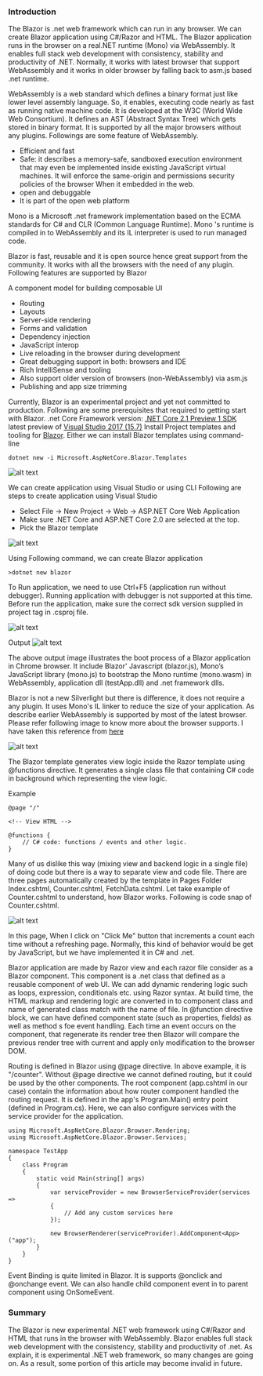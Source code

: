 ### Introduction
The Blazor is .net web framework which can run in any browser. We can create Blazor application using C#/Razor and HTML. The Blazor application runs in the browser on a real.NET runtime (Mono) via WebAssembly. It enables full stack web development with consistency, stability and  productivity of .NET. Normally, it works with latest browser that support WebAssembly and it works in older browser by falling back to asm.js based .net runtime.

WebAssembly is a web standard which defines a binary format just like lower level assembly language. So, it enables, executing code nearly as fast as running native machine code. It is developed at the W3C (World Wide Web Consortium). It defines an AST (Abstract Syntax Tree) which gets stored in binary format. It is supported by all the major browsers without any plugins. Followings are some feature of WebAssembly.
* Efficient and fast
* Safe: it describes a memory-safe, sandboxed execution environment that may even be implemented inside existing JavaScript virtual machines. It will enforce the same-origin and permissions security policies of the browser When it embedded in the web.
* open and debuggable
* It is part of the open web platform

Mono is a Microsoft .net framework implementation based on the ECMA standards for C# and CLR (Common Language Runtime). Mono 's runtime is compiled in to WebAssembly and its IL interpreter is used to run managed code. 

Blazor is fast, reusable and it is open source hence great support from the community. It works with all the browsers with the need of any plugin.  Following features are supported by Blazor 

A component model for building composable UI
* Routing
* Layouts
* Server-side rendering
* Forms and validation
* Dependency injection
* JavaScript interop
* Live reloading in the browser during development
* Great debugging support in both: browsers and IDE
* Rich IntelliSense and tooling
* Also support older version of browsers (non-WebAssembly) via asm.js
* Publishing and app size trimming

Currently, Blazor is an experimental project and yet not committed to production. Following are some prerequisites that required to getting start with Blazor.
.net Core Framework version: [.NET Core 2.1 Preview 1 SDK](https://www.microsoft.com/net/download/dotnet-core/sdk-2.1.300-preview2)
latest preview of [Visual Studio 2017 (15.7)](https://www.visualstudio.com/vs/preview)
Install Project templates and tooling for [Blazor](https://marketplace.visualstudio.com/items?itemName=aspnet.blazor). Either we can install Blazor templates using command-line

```
dotnet new -i Microsoft.AspNetCore.Blazor.Templates
```
![alt text](img/1.png "")

We can create application using Visual Studio or using CLI
Following are steps to create application using Visual Studio
* Select File -> New Project -> Web -> ASP.NET Core Web Application
* Make sure .NET Core and ASP.NET Core 2.0 are selected at the top.
* Pick the Blazor template

![alt text](img/2.png "")

Using Following command, we can create Blazor application
```
>dotnet new blazor
```
To Run application, we need to use Ctrl+F5 (application run without debugger). Running application with debugger is not supported at this time.
Before run the application, make sure the correct sdk version supplied in project tag in .csproj file.

![alt text](img/3.png "")

Output
![alt text](img/4.png "")

The above output image illustrates the boot process of a Blazor application in Chrome browser. It include Blazor' Javascript (blazor.js), Mono’s JavaScript library (mono.js) to bootstrap the Mono runtime (mono.wasm) in WebAssembly, application dll (testApp.dll) and .net framework dlls.

Blazor is not a new Silverlight but there is difference, it does not require a any plugin. It uses Mono's IL linker to reduce the size of your application. As describe earlier WebAssembly is supported by most of the latest browser. Please refer following image to know more about the browser supports. I have taken this reference from [here](https://developer.mozilla.org/en-US/docs/WebAssembly)

![alt text](img/5.png "")

The Blazor template generates view logic inside the Razor template using @functions directive. It generates a single class file that containing C# code in background which representing the view logic. 

Example
```
@page "/"

<!-- View HTML -->

@functions {
    // C# code: functions / events and other logic.
}

```
Many of us dislike this way (mixing view and backend logic in a single file) of doing code but there is a way to separate view and code file. There are three pages automatically created by the template in Pages Folder Index.cshtml, Counter.cshtml, FetchData.cshtml. Let take example of Counter.cshtml to understand, how Blazor works. Following is code snap of Counter.cshtml.

![alt text](img/6.png "")

In this page, When I click on "Click Me" button that increments a count each time without a refreshing page. Normally, this kind of behavior would be get by JavaScript, but we have implemented it in C# and .net.

Blazor application are made by Razor view and each razor file consider as a Blazor component. This component is a .net class that defined as a reusable component of web UI. We can add dynamic rendering logic such as loops, expression, conditionals etc. using Razor syntax. At build time, the HTML markup and rendering logic are converted in to component class and name of generated class match with the name of file. In @function directive block, we can have defined component state (such as properties, fields) as well as method s foe event handling. Each time an event occurs on the component, that regenerate its render tree then Blazor will compare the previous render tree with current and apply only modification to the browser DOM.

Routing is defined in Blazor using @page directive. In above example, it is "/counter". Without @page directive we cannot defined routing, but it could be used by the other components. The root component (app.cshtml in our case) contain the information about how router component handled the routing request. It is defined in the app's Program.Main() entry point (defined in Program.cs). Here, we can also configure services with the service provider for the application. 
```
using Microsoft.AspNetCore.Blazor.Browser.Rendering;
using Microsoft.AspNetCore.Blazor.Browser.Services;

namespace TestApp
{
    class Program
    {
        static void Main(string[] args)
        {
            var serviceProvider = new BrowserServiceProvider(services =>
            {
                // Add any custom services here
            });

            new BrowserRenderer(serviceProvider).AddComponent<App>("app");
        }
    }
}
```
Event Binding is quite limited in Blazor. It is supports @onclick and @onchange event. We can also handle child component event in to parent component using OnSomeEvent. 

### Summary
The Blazor is new experimental .NET web framework using C#/Razor and HTML that runs in the browser with WebAssembly. Blazor enables full stack web development with the consistency, stability and productivity of .net. As explain, it is experimental .NET web framework, so many changes are going on. As a result, some portion of this article may become invalid in future.




